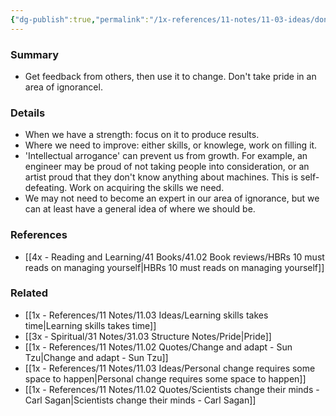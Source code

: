 ```yaml
---
{"dg-publish":true,"permalink":"/1x-references/11-notes/11-03-ideas/dont-take-pride-in-your-ignorance/","title":"Dont take pride in your ignorance","created":"2023-07-28T19:00:13.936+03:00","updated":"2024-02-14T20:18:33.183+03:00"}
---
```



### Summary
- Get feedback from others, then use it to change. Don't take pride in an area of ignorancel.

### Details
- When we have a strength: focus on it to produce results.
- Where we need to improve: either skills, or knowlege, work on filling it.
- 'Intellectual arrogance' can prevent us from growth. For example, an engineer may be proud of not taking people into consideration, or an artist proud that they don't know anything about machines.  This is self-defeating. Work on acquiring the skills we need.
- We may not need to become an expert in our area of ignorance, but we can at least have a general idea of where we should be.

### References
- [[4x - Reading and Learning/41 Books/41.02 Book reviews/HBRs 10 must reads on managing yourself\|HBRs 10 must reads on managing yourself]]

### Related
- [[1x - References/11 Notes/11.03 Ideas/Learning skills takes time\|Learning skills takes time]]
- [[3x - Spiritual/31 Notes/31.03 Structure Notes/Pride\|Pride]]
- [[1x - References/11 Notes/11.02 Quotes/Change and adapt - Sun Tzu\|Change and adapt - Sun Tzu]]
- [[1x - References/11 Notes/11.03 Ideas/Personal change requires some space to happen\|Personal change requires some space to happen]]
- [[1x - References/11 Notes/11.02 Quotes/Scientists change their minds - Carl Sagan\|Scientists change their minds - Carl Sagan]]